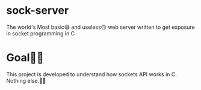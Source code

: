 # sock-server
The world's Most basic😅 and useless🙃 web server written to get exposure in socket programming in C

# Goal🧿🧿
This project is developed to understand how sockets API works in C.
Nothing else.👩‍💻
